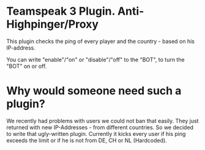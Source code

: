 # Teamspeak 3 Plugin. Anti-Highpinger/Proxy
This plugin checks the ping of every player and the country - based on his IP-address.

You can write "enable"/"on" or "disable"/"off" to the "BOT", to turn the "BOT" on or off.

# Why would someone need such a plugin?
We recently had problems with users we could not ban that easily. They just returned with new IP-Addresses - from different countries. So we decided to write that ugly-written plugin.
Currently it kicks every user if his ping exceeds the limit or if he is not from DE, CH or NL (Hardcoded).
